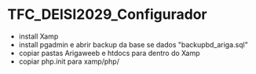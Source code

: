 # TFC_DEISI2029_Configurador
- install Xamp 
- install pgadmin e abrir backup da base se dados "backupbd_ariga.sql"
- copiar pastas Arigaweeb e htdocs para dentro do Xamp 
- copiar php.init para xamp/php/